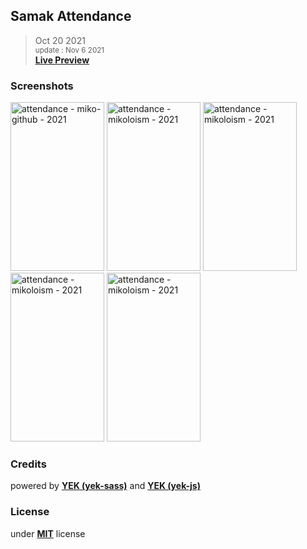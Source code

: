 ## Samak Attendance

> Oct 20 2021\
> <small>update : Nov 6 2021</small>\
> <a href="https://codepen.io/miko-github/full/QWMmbxp" target="_blank"><strong>Live Preview</strong></a>

<!--
Hi there 👋,
if you like my `README.md`, don't worry, use them 🤗
i mean you can copy/paste them 😉
because i love ❤️ opensource, did you like it?
-->
<!-- [![Open Source Love][badge-open-source]][social-github] -->

### Screenshots

<img src="./screenshots/screenshot-3.png" title="DARK THEME" alt="attendance - miko-github - 2021" width="150" height="270" /> <img src="./screenshots/screenshot-2.png" title="DARK_INVERT THEME" alt="attendance - mikoloism - 2021" width="150" height="270" /> <img src="./screenshots/screenshot-1.png" title="LIGHT/DEFAULT THEME" alt="attendance - mikoloism - 2021" width="150" height="270" /> <img src="./screenshots/screenshot-4.png" title="VIOLET THEME" alt="attendance - mikoloism - 2021" width="150" height="270" /> <img src="./screenshots/screenshot-5.png" title="VIOLET_INVERTT THEME" alt="attendance - mikoloism - 2021" width="150" height="270" />


### Credits

powered by [<strong>YEK (yek-sass)</strong>](https://github.com/yek-org/yek-sass) and [<strong>YEK (yek-js)</strong>](https://github.com/yek-org/yek-js)

### License

under [<strong>MIT</strong>](./LICENSE) license
